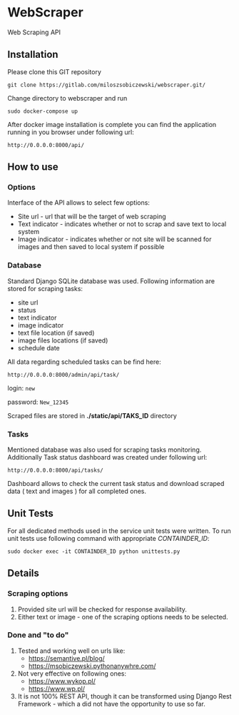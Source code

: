 # WebScraper
Web Scraping API 
## Installation
Please clone this GIT repository
```buildoutcfg
git clone https://gitlab.com/miloszsobiczewski/webscraper.git/
```
Change directory to webscraper and run
```buildoutcfg
sudo docker-compose up
```
After docker image installation is complete you can find the application 
running in you browser under following url:
```buildoutcfg
http://0.0.0.0:8000/api/
```
## How to use

### Options

Interface of the API allows to select few options:
* Site url - url that will be the target of web scraping
* Text indicator - indicates whether or not to scrap and save text to local 
system
* Image indicator - indicates whether or not site will be scanned for images 
and then saved to local system if possible

### Database 

Standard Django SQLite database was used. Following information are stored for 
scraping tasks:
* site url
* status
* text indicator
* image indicator
* text file location (if saved)
* image files locations (if saved)
* schedule date 

All data regarding scheduled tasks can be find here:
```buildoutcfg
http://0.0.0.0:8000/admin/api/task/
```
login: `new`

password: `New_12345`

Scraped files are stored in __./static/api/TAKS_ID__ directory
### Tasks

Mentioned database was also used for scraping tasks monitoring.
Additionally Task status dashboard was created under following url:
```buildoutcfg
http://0.0.0.0:8000/api/tasks/
```
Dashboard allows to check the current task status and download scraped data (
text and images ) for all completed ones. 

## Unit Tests
For all dedicated methods used in the service unit tests were written.
To run unit tests use following command with appropriate _CONTAINDER_ID_:
```buildoutcfg
sudo docker exec -it CONTAINDER_ID python unittests.py
```

## Details

### Scraping options
1. Provided site url will be checked for response availability.
2. Either text or image - one of the scraping options needs to be selected.

### Done and "to do"
1. Tested and working well on urls like:
    * https://semantive.pl/blog/
    * https://msobiczewski.pythonanywhre.com/
2. Not very effective on following ones:
    * https://www.wykop.pl/
    * https://www.wp.pl/
3. It is not 100% REST API, though it can be transformed using Django Rest 
Framework - which a did not have the opportunity to use so far.
